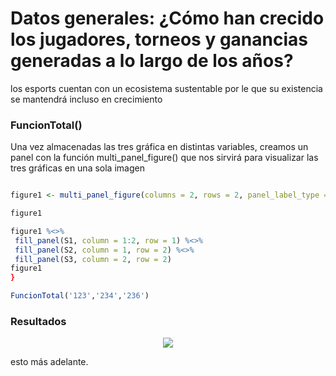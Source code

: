 

# Datos generales: ¿Cómo han crecido los jugadores, torneos y ganancias generadas a lo largo de los años?
los esports cuentan con un ecosistema sustentable por le que su existencia se mantendrá incluso en crecimiento


### FuncionTotal()

   
   Una vez almacenadas las tres gráfica en distintas variables, creamos un panel con la función  multi_panel_figure() que nos sirvirá para visualizar las tres gráficas en una sola imagen
   
   ```R 

  figure1 <- multi_panel_figure(columns = 2, rows = 2, panel_label_type = "none")       #Creamos la variable del panel y le asignamos sus características 
  
  figure1                                                                               #Visualizamos el panel previamente
  
  figure1 %<>%
    fill_panel(S1, column = 1:2, row = 1) %<>%                                          #Le asignamos las variables con los gráficos y la posición en la que se encontrarán
    fill_panel(S2, column = 1, row = 2) %<>%
    fill_panel(S3, column = 2, row = 2)
  figure1
}

FuncionTotal('123','234','236')                                                          #Llamamos a la función donde se visualizará nuestro gráfica
```

### Resultados 

<p align="center">
<img src="../../Imágenes/Proyecto1.jpeg">
</p>
 esto más adelante.
